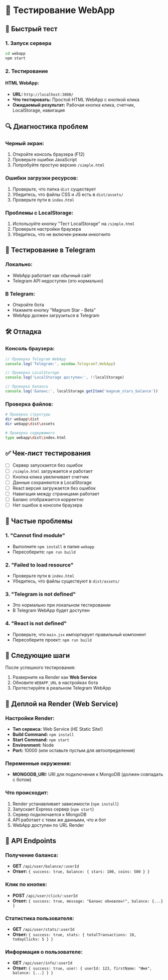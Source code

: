 # 🧪 Тестирование WebApp

## 🚀 Быстрый тест

### 1. Запуск сервера
```bash
cd webapp
npm start
```

### 2. Тестирование

#### **HTML WebApp:**
- **URL:** `http://localhost:3000/`
- **Что тестировать:** Простой HTML WebApp с кнопкой клика
- **Ожидаемый результат:** Рабочая кнопка клика, счетчик, LocalStorage, навигация

## 🔍 Диагностика проблем

### **Черный экран:**
1. Откройте консоль браузера (F12)
2. Проверьте ошибки JavaScript
3. Попробуйте простую версию `/simple.html`

### **Ошибки загрузки ресурсов:**
1. Проверьте, что папка `dist` существует
2. Убедитесь, что файлы CSS и JS есть в `dist/assets/`
3. Проверьте пути в `index.html`

### **Проблемы с LocalStorage:**
1. Используйте кнопку "Тест LocalStorage" на `/simple.html`
2. Проверьте настройки браузера
3. Убедитесь, что не включен режим инкогнито

## 📱 Тестирование в Telegram

### **Локально:**
- WebApp работает как обычный сайт
- Telegram API недоступен (это нормально)

### **В Telegram:**
- Откройте бота
- Нажмите кнопку "Magnum Star - Beta"
- WebApp должен загрузиться в Telegram

## 🛠 Отладка

### **Консоль браузера:**
```javascript
// Проверка Telegram WebApp
console.log('Telegram:', window.Telegram?.WebApp)

// Проверка LocalStorage
console.log('LocalStorage доступен:', !!localStorage)

// Проверка баланса
console.log('Баланс:', localStorage.getItem('magnum_stars_balance'))
```

### **Проверка файлов:**
```bash
# Проверка структуры
dir webapp\dist
dir webapp\dist\assets

# Проверка содержимого
type webapp\dist\index.html
```

## ✅ Чек-лист тестирования

- [ ] Сервер запускается без ошибок
- [ ] `/simple.html` загружается и работает
- [ ] Кнопка клика увеличивает счетчик
- [ ] Данные сохраняются в LocalStorage
- [ ] React версия загружается без ошибок
- [ ] Навигация между страницами работает
- [ ] Баланс отображается корректно
- [ ] Нет ошибок в консоли браузера

## 🚨 Частые проблемы

### **1. "Cannot find module"**
- Выполните `npm install` в папке `webapp`
- Пересоберите: `npm run build`

### **2. "Failed to load resource"**
- Проверьте пути в `index.html`
- Убедитесь, что файлы существуют в `dist/assets/`

### **3. "Telegram is not defined"**
- Это нормально при локальном тестировании
- В Telegram WebApp будет доступен

### **4. "React is not defined"**
- Проверьте, что `main.jsx` импортирует правильный компонент
- Пересоберите проект: `npm run build`

## 🎯 Следующие шаги

После успешного тестирования:
1. Разверните на Render как **Web Service**
2. Обновите `WEBAPP_URL` в настройках бота
3. Протестируйте в реальном Telegram WebApp

## 🚀 Деплой на Render (Web Service)

### **Настройки Render:**
- **Тип сервиса:** Web Service (НЕ Static Site!)
- **Build Command:** `npm install`
- **Start Command:** `npm start`
- **Environment:** Node
- **Port:** 10000 (или оставьте пустым для автоопределения)

### **Переменные окружения:**
- **MONGODB_URI:** URI для подключения к MongoDB (должен совпадать с ботом)

### **Что происходит:**
1. Render устанавливает зависимости (`npm install`)
2. Запускает Express сервер (`npm start`)
3. Сервер подключается к MongoDB
4. API работает с теми же данными, что и бот
5. WebApp доступен по URL Render

## 🔌 API Endpoints

### **Получение баланса:**
- **GET** `/api/user/balance/:userId`
- **Ответ:** `{ success: true, balance: { stars: 100, coins: 500 } }`

### **Клик по кнопке:**
- **POST** `/api/user/click/:userId`
- **Ответ:** `{ success: true, message: "Баланс обновлен!", balance: {...} }`

### **Статистика пользователя:**
- **GET** `/api/user/stats/:userId`
- **Ответ:** `{ success: true, stats: { totalTransactions: 10, todayClicks: 5 } }`

### **Информация о пользователе:**
- **GET** `/api/user/info/:userId`
- **Ответ:** `{ success: true, user: { userId: 123, firstName: "Имя", balance: {...} } }`
